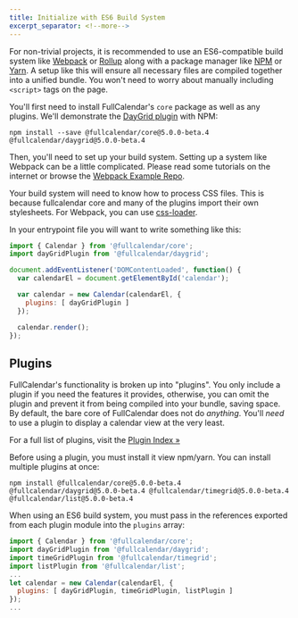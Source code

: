 ```yaml
---
title: Initialize with ES6 Build System
excerpt_separator: <!--more-->
---
```


For non-trivial projects, it is recommended to use an ES6-compatible build system like [Webpack](https://webpack.js.org/) or [Rollup](https://rollupjs.org) along with a package manager like [NPM](https://www.npmjs.com/) or [Yarn](https://yarnpkg.com).<!--more--> A setup like this will ensure all necessary files are compiled together into a unified bundle. You won't need to worry about manually including `<script>` tags on the page.

You'll first need to install FullCalendar's `core` package as well as any plugins. We'll demonstrate the [DayGrid plugin](daygrid-view) with NPM:

```
npm install --save @fullcalendar/core@5.0.0-beta.4 @fullcalendar/daygrid@5.0.0-beta.4
```

Then, you'll need to set up your build system. Setting up a system like Webpack can be a little complicated. Please read some tutorials on the internet or browse the [Webpack Example Repo](https://github.com/fullcalendar/webpack-example).

Your build system will need to know how to process CSS files. This is because fullcalendar core and many of the plugins import their own stylesheets. For Webpack, you can use [css-loader](https://webpack.js.org/loaders/css-loader/).

In your entrypoint file you will want to write something like this:

```js
import { Calendar } from '@fullcalendar/core';
import dayGridPlugin from '@fullcalendar/daygrid';

document.addEventListener('DOMContentLoaded', function() {
  var calendarEl = document.getElementById('calendar');

  var calendar = new Calendar(calendarEl, {
    plugins: [ dayGridPlugin ]
  });

  calendar.render();
});
```

## Plugins

FullCalendar's functionality is broken up into "plugins". You only include a plugin if you need the features it provides, otherwise, you can omit the plugin and prevent it from being compiled into your bundle, saving space. By default, the bare core of FullCalendar does not do *anything*. You'll *need* to use a plugin to display a calendar view at the very least.

For a full list of plugins, visit the [Plugin Index &raquo;](plugin-index)

Before using a plugin, you must install it view npm/yarn. You can install multiple plugins at once:

```
npm install @fullcalendar/core@5.0.0-beta.4 @fullcalendar/daygrid@5.0.0-beta.4 @fullcalendar/timegrid@5.0.0-beta.4 @fullcalendar/list@5.0.0-beta.4
```

When using an ES6 build system, you must pass in the references exported from each plugin module into the `plugins` array:

```js
import { Calendar } from '@fullcalendar/core';
import dayGridPlugin from '@fullcalendar/daygrid';
import timeGridPlugin from '@fullcalendar/timegrid';
import listPlugin from '@fullcalendar/list';
...
let calendar = new Calendar(calendarEl, {
  plugins: [ dayGridPlugin, timeGridPlugin, listPlugin ]
});
...
```
